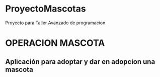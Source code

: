 # ProyectoMascotas
Proyecto para Taller Avanzado de programacion

# OPERACION MASCOTA
## Aplicación para adoptar y dar en adopcion una mascota
